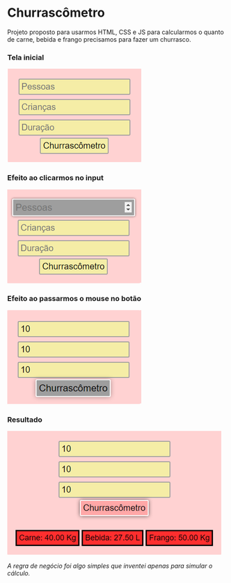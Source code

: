 # Churrascômetro

Projeto proposto para usarmos HTML, CSS e JS para calcularmos o quanto de carne, bebida e frango precisamos para fazer um churrasco.

### Tela inicial

![image](./churrascometro-state-0.png)

### Efeito ao clicarmos no input

![image](./churrascometro-state-1.png)

### Efeito ao passarmos o mouse no botão

![image](./churrascometro-state-2.png)

### Resultado

![image](./churrascometro-state-3.png)

*A regra de negócio foi algo simples que inventei apenas para simular o cálculo.*
